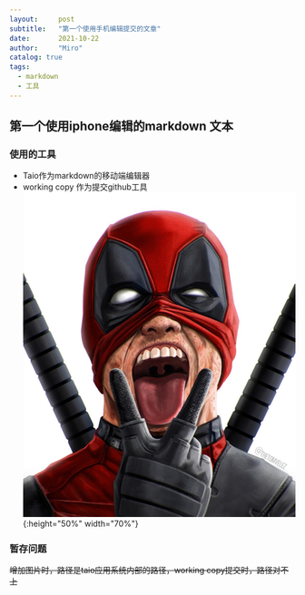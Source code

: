 ```yaml
---
layout:     post
subtitle:   "第一个使用手机编辑提交的文章"
date:       2021-10-22
author:     "Miro"
catalog: true
tags:
  - markdown
  - 工具
---
```


## 第一个使用iphone编辑的markdown 文本
### 使用的工具
- Taio作为markdown的移动端编辑器
- working copy 作为提交github工具![](/img/in-post/post-markdown-editor/IMG_1.jpeg){:height="50%" width="70%"} 

### 暂存问题
~~增加图片时，路径是taio应用系统内部的路径，working copy提交时，路径对不上~~
